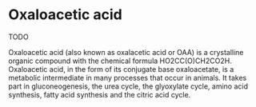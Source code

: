 # Oxaloacetic acid

TODO

Oxaloacetic acid (also known as oxalacetic acid or OAA) is a crystalline organic compound with the chemical formula HO2CC(O)CH2CO2H. Oxaloacetic acid, in the form of its conjugate base oxaloacetate, is a metabolic intermediate in many processes that occur in animals. It takes part in gluconeogenesis, the urea cycle, the glyoxylate cycle, amino acid synthesis, fatty acid synthesis and the citric acid cycle.

